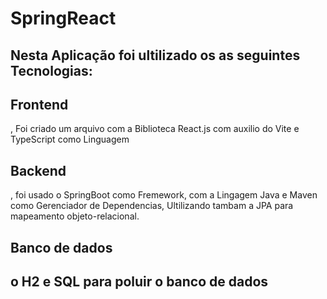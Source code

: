 # SpringReact

<h2> Nesta Aplicação foi ultilizado os as seguintes Tecnologias: </h2>

<h4> <h2> Frontend </h2>, Foi criado um arquivo com a Biblioteca React.js com auxilio do Vite e TypeScript como Linguagem </h4>
</br>
<h4> <h2>Backend</h2>, foi usado o SpringBoot como Fremework, com a Lingagem Java e Maven como Gerenciador de Dependencias, Ultilizando tambam a JPA para mapeamento objeto-relacional. </h4>
</br>
<h4><h2>Banco de dados<h2> o H2 e SQL para poluir o banco de dados</h4>
</br>

